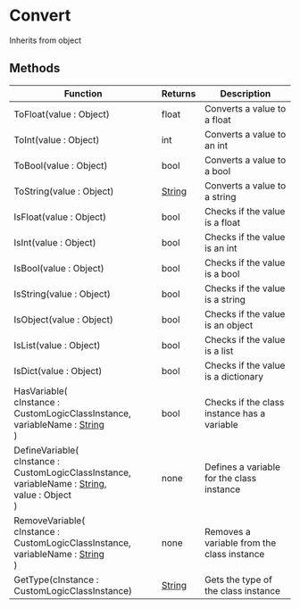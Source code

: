 # Convert
Inherits from object
## Methods
|Function|Returns|Description|
|---|---|---|
|ToFloat(value : Object)|float|Converts a value to a float|
|ToInt(value : Object)|int|Converts a value to an int|
|ToBool(value : Object)|bool|Converts a value to a bool|
|ToString(value : Object)|[String](../static/String.md)|Converts a value to a string|
|IsFloat(value : Object)|bool|Checks if the value is a float|
|IsInt(value : Object)|bool|Checks if the value is an int|
|IsBool(value : Object)|bool|Checks if the value is a bool|
|IsString(value : Object)|bool|Checks if the value is a string|
|IsObject(value : Object)|bool|Checks if the value is an object|
|IsList(value : Object)|bool|Checks if the value is a list|
|IsDict(value : Object)|bool|Checks if the value is a dictionary|
|HasVariable(<br/>cInstance : CustomLogicClassInstance,<br/>variableName : [String](../static/String.md)<br/>)|bool|Checks if the class instance has a variable|
|DefineVariable(<br/>cInstance : CustomLogicClassInstance,<br/>variableName : [String](../static/String.md),<br/>value : Object<br/>)|none|Defines a variable for the class instance|
|RemoveVariable(<br/>cInstance : CustomLogicClassInstance,<br/>variableName : [String](../static/String.md)<br/>)|none|Removes a variable from the class instance|
|GetType(cInstance : CustomLogicClassInstance)|[String](../static/String.md)|Gets the type of the class instance|
